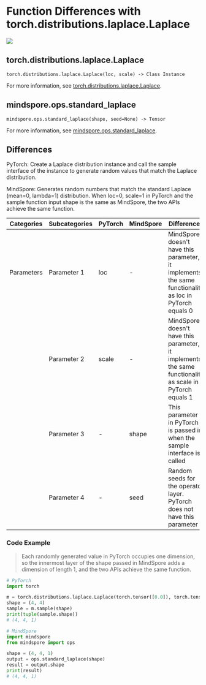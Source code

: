 # Function Differences with torch.distributions.laplace.Laplace

<a href="https://gitee.com/mindspore/docs/blob/r2.0/docs/mindspore/source_en/note/api_mapping/pytorch_diff/standard_laplace.md" target="_blank"><img src="https://mindspore-website.obs.cn-north-4.myhuaweicloud.com/website-images/r2.0/resource/_static/logo_source_en.png"></a>

## torch.distributions.laplace.Laplace

```text
torch.distributions.laplace.Laplace(loc, scale) -> Class Instance
```

For more information, see [torch.distributions.laplace.Laplace](https://pytorch.org/docs/1.8.1/distributions.html#torch.distributions.laplace.Laplace).

## mindspore.ops.standard_laplace

```text
mindspore.ops.standard_laplace(shape, seed=None) -> Tensor
```

For more information, see [mindspore.ops.standard_laplace](https://mindspore.cn/docs/en/master/api_python/ops/mindspore.ops.standard_laplace.html).

## Differences

PyTorch: Create a Laplace distribution instance and call the sample interface of the instance to generate random values that match the Laplace distribution.

MindSpore: Generates random numbers that match the standard Laplace (mean=0, lambda=1) distribution. When loc=0, scale=1 in PyTorch and the sample function input shape is the same as MindSpore, the two APIs achieve the same function.

| Categories | Subcategories | PyTorch | MindSpore | Differences   |
| ---- | ----- | ------- | --------- | -------------- |
| Parameters | Parameter 1 | loc   | -         | MindSpore doesn't have this parameter, it implements the same functionality as loc in PyTorch equals 0   |
|      | Parameter 2 | scale   | -      |  MindSpore doesn't have this parameter, it implements the same functionality as scale in PyTorch equals 1  |
|      | Parameter 3 | -   | shape | This parameter in PyTorch is passed in when the sample interface is called |
|      | Parameter 4 | -   | seed        | Random seeds for the operator layer. PyTorch does not have this parameter |

### Code Example

> Each randomly generated value in PyTorch occupies one dimension, so the innermost layer of the shape passed in MindSpore adds a dimension of length 1, and the two APIs achieve the same function.

```python
# PyTorch
import torch

m = torch.distributions.laplace.Laplace(torch.tensor([0.0]), torch.tensor([1.0]))
shape = (4, 4)
sample = m.sample(shape)
print(tuple(sample.shape))
# (4, 4, 1)

# MindSpore
import mindspore
from mindspore import ops

shape = (4, 4, 1)
output = ops.standard_laplace(shape)
result = output.shape
print(result)
# (4, 4, 1)
```
